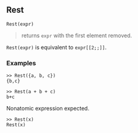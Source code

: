 ## Rest

```
Rest(expr)
```
> returns `expr` with the first element removed.

`Rest(expr)` is equivalent to `expr[[2;;]]`.

### Examples
```
>> Rest({a, b, c})
{b,c}
 
>> Rest(a + b + c)
b+c
```

Nonatomic expression expected.
```
>> Rest(x)
Rest(x)
```